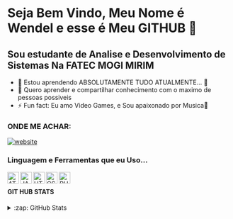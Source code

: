# Seja Bem Vindo, Meu Nome é Wendel e esse é Meu GITHUB 👋

## Sou estudante de Analise e Desenvolvimento de Sistemas Na FATEC MOGI MIRIM

- 🌱 Estou aprendendo ABSOLUTAMENTE TUDO ATUALMENTE... 🤣
- 👯 Quero aprender e compartilhar conhecimento com o maximo de pessoas possiveis
- ⚡ Fun fact: Eu amo Video Games, e Sou apaixonado por Musica🎵

### ONDE ME ACHAR:
[![website](https://cdn.jsdelivr.net/gh/devicons/devicon/icons/linkedin/linkedin-plain.svg)](https://linkedin.com/in/wendel-alves-251b941b0#gh-dark-mode-only)

### Linguagem e Ferramentas que eu Uso...

<img align="left" alt="ATOM" width="26px" src="https://cdn.jsdelivr.net/gh/devicons/devicon/icons/atom/atom-original.svg" /> 
<img align="left" alt="JAVASCRIPT" width="26px" src="https://cdn.jsdelivr.net/gh/devicons/devicon/icons/javascript/javascript-original.svg" /> 
<img align="left" alt="HTML" width="26px" src="https://cdn.jsdelivr.net/gh/devicons/devicon/icons/html5/html5-original-wordmark.svg" /> 
<img align="left" alt="CSS" width="26px" src="https://cdn.jsdelivr.net/gh/devicons/devicon/icons/css3/css3-original.svg" /> 
<img align="left" alt="RUBY" width="26px" src="https://cdn.jsdelivr.net/gh/devicons/devicon/icons/ruby/ruby-plain-wordmark.svg" /> </br>
          

#### GIT HUB STATS
<details>
  <summary>:zap: GitHub Stats</summary>

  <img align="left" alt="WendelSunshine's GitHub Stats" src="https://github-readme-stats.vercel.app/api?username=WendelSunshine&show_icons=true&hide_border=false&title_color=ff652f&icon_color=FFE400&bg_color=09131B&text_color=ffffff&border_color=0c1a25" />

</details>

